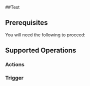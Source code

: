##Test



## Prerequisites

You will need the following to proceed:




## Supported Operations



### Actions



### Trigger



